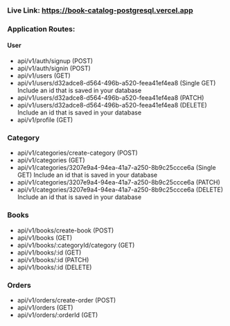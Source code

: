 ### Live Link: https://book-catalog-postgresql.vercel.app

### Application Routes:

#### User

- api/v1/auth/signup (POST)
- api/v1/auth/signin (POST)
- api/v1/users (GET)
- api/v1/users/d32adce8-d564-496b-a520-feea41ef4ea8 (Single GET) Include an id that is saved in your database
- api/v1/users/d32adce8-d564-496b-a520-feea41ef4ea8 (PATCH)
- api/v1/users/d32adce8-d564-496b-a520-feea41ef4ea8 (DELETE) Include an id that is saved in your database
- api/v1/profile (GET)

### Category

- api/v1/categories/create-category (POST)
- api/v1/categories (GET)
- api/v1/categories/3207e9a4-94ea-41a7-a250-8b9c25ccce6a (Single GET) Include an id that is saved in your database
- api/v1/categories/3207e9a4-94ea-41a7-a250-8b9c25ccce6a (PATCH)
- api/v1/categories/3207e9a4-94ea-41a7-a250-8b9c25ccce6a (DELETE) Include an id that is saved in your database

### Books

- api/v1/books/create-book (POST)
- api/v1/books (GET)
- api/v1/books/:categoryId/category (GET)
- api/v1/books/:id (GET)
- api/v1/books/:id (PATCH)
- api/v1/books/:id (DELETE)

### Orders

- api/v1/orders/create-order (POST)
- api/v1/orders (GET)
- api/v1/orders/:orderId (GET)
